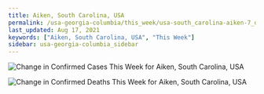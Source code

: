 ```yaml
---
title: Aiken, South Carolina, USA
permalink: /usa-georgia-columbia/this_week/usa-south_carolina-aiken-7_days.html
last_updated: Aug 17, 2021
keywords: ["Aiken, South Carolina, USA", "This Week"]
sidebar: usa-georgia-columbia_sidebar
---
```


![Change in Confirmed Cases This Week for Aiken, South Carolina, USA](/covid_tracker/images/graphs/usa-south_carolina-aiken-delta_confirmed-7_days_graph.png)

![Change in Confirmed Deaths This Week for Aiken, South Carolina, USA](/covid_tracker/images/graphs/usa-south_carolina-aiken-delta_deaths-7_days_graph.png)
